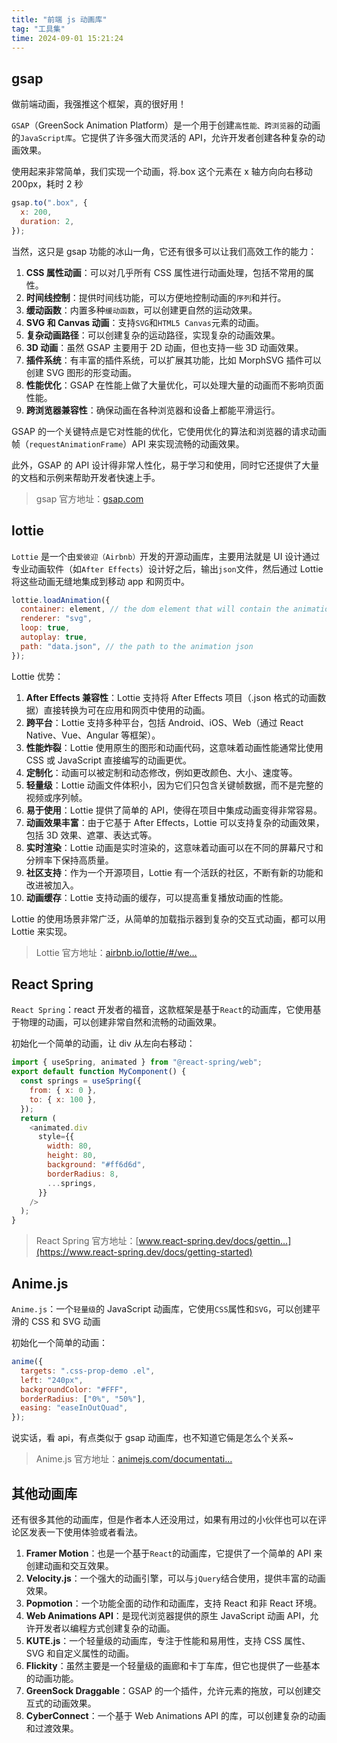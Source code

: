 ```yaml
---
title: "前端 js 动画库"
tag: "工具集"
time: 2024-09-01 15:21:24
---
```


## gsap

做前端动画，我强推这个框架，真的很好用！

`GSAP`（GreenSock Animation Platform）是一个用于创建`高性能、跨浏览器`的动画的`JavaScript库`。它提供了许多强大而灵活的 API，允许开发者创建各种复杂的动画效果。

使用起来非常简单，我们实现一个动画，将.box 这个元素在 x 轴方向向右移动 200px，耗时 2 秒

```js
gsap.to(".box", {
  x: 200,
  duration: 2,
});
```

当然，这只是 gsap 功能的冰山一角，它还有很多可以让我们高效工作的能力：

1. **CSS 属性动画**：可以对几乎所有 CSS 属性进行动画处理，包括不常用的属性。
2. **时间线控制**：提供时间线功能，可以方便地控制动画的`序列`和并行。
3. **缓动函数**：内置多种`缓动函数`，可以创建更自然的运动效果。
4. **SVG 和 Canvas 动画**：支持`SVG`和`HTML5 Canvas`元素的动画。
5. **复杂动画路径**：可以创建复杂的运动路径，实现复杂的动画效果。
6. **3D 动画**：虽然 GSAP 主要用于 2D 动画，但也支持一些 3D 动画效果。
7. **插件系统**：有丰富的插件系统，可以扩展其功能，比如 MorphSVG 插件可以创建 SVG 图形的形变动画。
8. **性能优化**：GSAP 在性能上做了大量优化，可以处理大量的动画而不影响页面性能。
9. **跨浏览器兼容性**：确保动画在各种浏览器和设备上都能平滑运行。

GSAP 的一个关键特点是它对性能的优化，它使用优化的算法和浏览器的请求动画帧（`requestAnimationFrame`）API 来实现流畅的动画效果。

此外，GSAP 的 API 设计得非常人性化，易于学习和使用，同时它还提供了大量的文档和示例来帮助开发者快速上手。

> gsap 官方地址：[gsap.com](https://gsap.com/)

## lottie

`Lottie` 是一个由`爱彼迎（Airbnb）`开发的开源动画库，主要用法就是 UI 设计通过专业动画软件（如`After Effects`）设计好之后，输出`json`文件，然后通过 Lottie 将这些动画无缝地集成到移动 app 和网页中。

```js
lottie.loadAnimation({
  container: element, // the dom element that will contain the animation
  renderer: "svg",
  loop: true,
  autoplay: true,
  path: "data.json", // the path to the animation json
});
```

Lottie 优势：

1. **After Effects 兼容性**：Lottie 支持将 After Effects 项目（.json 格式的动画数据）直接转换为可在应用和网页中使用的动画。
2. **跨平台**：Lottie 支持多种平台，包括 Android、iOS、Web（通过 React Native、Vue、Angular 等框架）。
3. **性能炸裂**：Lottie 使用原生的图形和动画代码，这意味着动画性能通常比使用 CSS 或 JavaScript 直接编写的动画更优。
4. **定制化**：动画可以被定制和动态修改，例如更改颜色、大小、速度等。
5. **轻量级**：Lottie 动画文件体积小，因为它们只包含关键帧数据，而不是完整的视频或序列帧。
6. **易于使用**：Lottie 提供了简单的 API，使得在项目中集成动画变得非常容易。
7. **动画效果丰富**：由于它基于 After Effects，Lottie 可以支持复杂的动画效果，包括 3D 效果、遮罩、表达式等。
8. **实时渲染**：Lottie 动画是实时渲染的，这意味着动画可以在不同的屏幕尺寸和分辨率下保持高质量。
9. **社区支持**：作为一个开源项目，Lottie 有一个活跃的社区，不断有新的功能和改进被加入。
10. **动画缓存**：Lottie 支持动画的缓存，可以提高重复播放动画的性能。

Lottie 的使用场景非常广泛，从简单的加载指示器到复杂的交互式动画，都可以用 Lottie 来实现。

> Lottie 官方地址：[airbnb.io/lottie/#/we…](https://airbnb.io/lottie/#/web%22)

## React Spring

`React Spring`：react 开发者的福音，这款框架是基于`React`的动画库，它使用基于物理的动画，可以创建非常自然和流畅的动画效果。

初始化一个简单的动画，让 div 从左向右移动：

```js
import { useSpring, animated } from "@react-spring/web";
export default function MyComponent() {
  const springs = useSpring({
    from: { x: 0 },
    to: { x: 100 },
  });
  return (
    <animated.div
      style={{
        width: 80,
        height: 80,
        background: "#ff6d6d",
        borderRadius: 8,
        ...springs,
      }}
    />
  );
}
```

> React Spring 官方地址：[www.react-spring.dev/docs/gettin…](https://www.react-spring.dev/docs/getting-started)

## Anime.js

`Anime.js`：一个`轻量级`的 JavaScript 动画库，它使用`CSS`属性和`SVG`，可以创建平滑的 CSS 和 SVG 动画

初始化一个简单的动画：

```js
anime({
  targets: ".css-prop-demo .el",
  left: "240px",
  backgroundColor: "#FFF",
  borderRadius: ["0%", "50%"],
  easing: "easeInOutQuad",
});
```

说实话，看 api，有点类似于 gsap 动画库，也不知道它倆是怎么个关系~

> Anime.js 官方地址：[animejs.com/documentati…](https://animejs.com/documentation/#cssSelector)

## 其他动画库

还有很多其他的动画库，但是作者本人还没用过，如果有用过的小伙伴也可以在评论区发表一下使用体验或者看法。

1. **Framer Motion**：也是一个基于`React`的动画库，它提供了一个简单的 API 来创建动画和交互效果。
2. **Velocity.js**：一个强大的动画引擎，可以与`jQuery`结合使用，提供丰富的动画效果。
3. **Popmotion**：一个功能全面的动作和动画库，支持 React 和非 React 环境。
4. **Web Animations API**：是现代浏览器提供的原生 JavaScript 动画 API，允许开发者以编程方式创建复杂的动画。
5. **KUTE.js**：一个轻量级的动画库，专注于性能和易用性，支持 CSS 属性、SVG 和自定义属性的动画。
6. **Flickity**：虽然主要是一个轻量级的画廊和卡丁车库，但它也提供了一些基本的动画功能。
7. **GreenSock Draggable**：GSAP 的一个插件，允许元素的拖放，可以创建交互式的动画效果。
8. **CyberConnect**：一个基于 Web Animations API 的库，可以创建复杂的动画和过渡效果。
